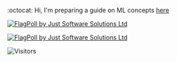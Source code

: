 :octocat:  Hi,  I'm preparing a guide on ML concepts [here](https://github.com/fatemehsrz/ML_Concepts) 

<a href="https://www.justsoftwaresolutions.co.uk/flagpoll/more.php?id=1483"><img src="https://www.justsoftwaresolutions.co.uk/flagpoll/image.php?id=1483" alt="FlagPoll by Just Software Solutions Ltd"></a>

<a href="https://www.justsoftwaresolutions.co.uk/flagpoll/more.php?id=1483"><img src="https://www.justsoftwaresolutions.co.uk/flagpoll/image.php?id=1483&size=small" alt="FlagPoll by Just Software Solutions Ltd"></a>

![Visitors](https://profile-counter.glitch.me/{fatemehsrz}/count.svg)  


